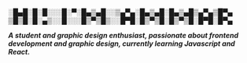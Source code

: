 ░█▄█░█░█░░░█░▀░█▄▒▄█░░▒▄▀▄░█▄▒▄█░█▄▒▄█▒▄▀▄▒█▀▄
▒█▒█░█░▄▒░░█░░░█▒▀▒█▒░░█▀█░█▒▀▒█░█▒▀▒█░█▀█░█▀▄

 **_A student and graphic design enthusiast, passionate about frontend development and graphic design, currently learning Javascript and React._**
 
